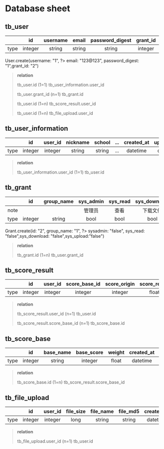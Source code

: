 # Database sheet

## tb_user

|      |   id    | username | email  | password_digest | grant_id | created_at | updated_at |
| :--: | :-----: | :------: | :----: | :-------------: | :------: | :--------: | :--------: |
| type | integer |  string  | string |     string      | integer  |  datetime  |  datetime  |

User.create(username: "1", ?> email: "123@123", password_digest: "1",grant_id: "2")

> **relation**
>
> tb_user.id (1=1) tb_user_information.user_id
>
> tb_user.grant_id (n=1) tb_grant.id
>
> tb_user.id (1=n) tb_score_result.user_id
>
> tb_user.id (1=n) tb_file_upload.user_id

## tb_user_information

|      |   id    | user_id | nickname | school | ...  | created_at | updated_at |
| :--: | :-----: | :-----: | :------: | :----: | :--: | :--------: | :--------: |
| type | integer | integer |  string  | string | ...  |  datetime  |  datetime  |

> **relation**
>
> tb_user_information.user_id (1=1) tb_user.id

## tb_grant

|      |   id    | group_name | sys_admin | sys_read | sys_download | sys_upload | ...  | created_at | updated_at |
| :--: | :-----: | :--------: | :-------: | :------: | :----------: | :--------: | :--: | :--------: | :--------: |
| note |         |            |  管理员   |   查看   |   下载文件   |  上传文件  |      |            |            |
| type | integer |   string   |   bool    |   bool   |     bool     |    bool    | ...  |  datetime  |  datetime  |

Grant.create(id: "2", group_name: "1", ?> sysadmin: "false", sys_read: "false",sys_download: "false",sys_upload:"false")

> **relation**
>
> tb_grant.id (1=n) tb_user.grant_id

## tb_score_result

|      |   id    | user_id | score_base_id | score_origin | score_result | created_at | updated_at |
| :--: | :-----: | :-----: | :-----------: | :----------: | :----------: | :--------: | :--------: |
| type | integer | integer |    integer    |   integer    |    float     |  datetime  |  datetime  |

> **relation**
>
> tb_score_result.user_id (n=1) tb_user.id
>
> tb_score_result.score_base_id (n=1) tb_score_base.id

## tb_score_base

|      |   id    | base_name | base_score | weight | created_at | updated_at |
| :--: | :-----: | :-------: | :--------: | :----: | :--------: | :--------: |
| type | integer |  string   |  integer   | float  |  datetime  |  datetime  |

> **relation**
>
> tb_score_base.id (1=n) tb_score_result.score_base_id

## tb_file_upload

|      |   id    | user_id | file_size | file_name | file_md5 | created_at | updated_at |
| :--: | :-----: | :-----: | :-------: | :-------: | :------: | :--------: | :--------: |
| type | integer | integer |   long    |  string   |  string  |  datetime  |  datetime  |

> **relation**
>
> tb_file_upload.user_id (n=1) tb_user.id